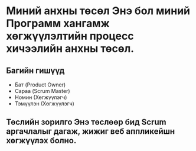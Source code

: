 # Миний анхны төсөл Энэ бол миний Программ хангамж хөгжүүлэлтийн процесс хичээлийн анхны төсөл. 

## Багийн гишүүд 
- Бат (Product Owner) 
- Сараа (Scrum Master) 
- Номин (Хөгжүүлэгч) 
- Тэмүүлэн (Хөгжүүлэгч) 

## Төслийн зорилго Энэ төслөөр бид Scrum аргачлалыг дагаж, жижиг веб аппликейшн хөгжүүлэх болно. 